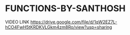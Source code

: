 # FUNCTIONS-BY-SANTHOSH
VIDEO LINK
https://drive.google.com/file/d/1qW2EZ7L-hCO4FwH5tKRDKVLGkm4zm8Ro/view?usp=sharing
